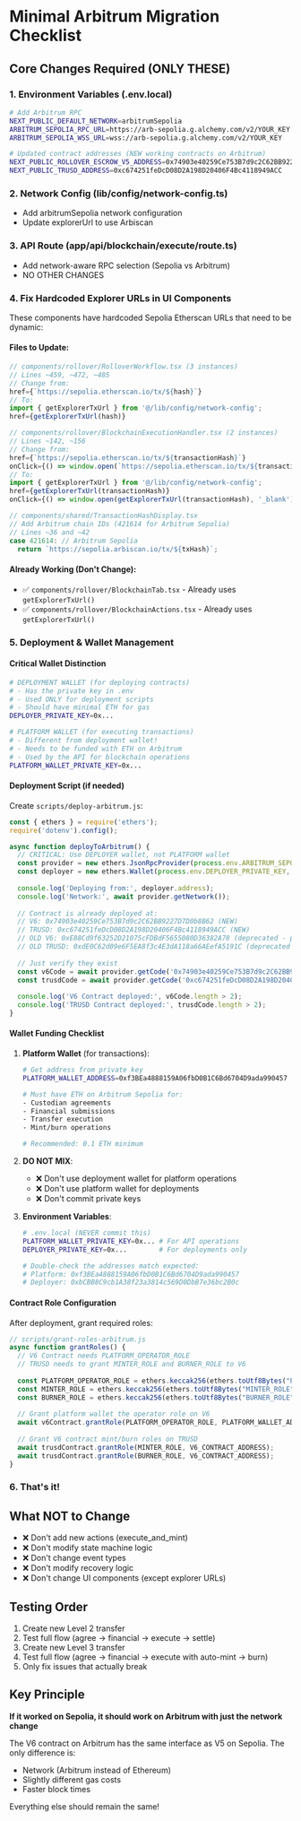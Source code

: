 # Minimal Arbitrum Migration Checklist

## Core Changes Required (ONLY THESE)

### 1. Environment Variables (.env.local)
```bash
# Add Arbitrum RPC
NEXT_PUBLIC_DEFAULT_NETWORK=arbitrumSepolia
ARBITRUM_SEPOLIA_RPC_URL=https://arb-sepolia.g.alchemy.com/v2/YOUR_KEY
ARBITRUM_SEPOLIA_WSS_URL=wss://arb-sepolia.g.alchemy.com/v2/YOUR_KEY

# Updated contract addresses (NEW working contracts on Arbitrum)
NEXT_PUBLIC_ROLLOVER_ESCROW_V5_ADDRESS=0x74903e40259Ce753B7d9c2C62BB9227D7D0b8B62
NEXT_PUBLIC_TRUSD_ADDRESS=0xc674251feDcD08D2A198D20406F4Bc4118949ACC
```

### 2. Network Config (lib/config/network-config.ts)
- Add arbitrumSepolia network configuration
- Update explorerUrl to use Arbiscan

### 3. API Route (app/api/blockchain/execute/route.ts)
- Add network-aware RPC selection (Sepolia vs Arbitrum)
- NO OTHER CHANGES

### 4. Fix Hardcoded Explorer URLs in UI Components

These components have hardcoded Sepolia Etherscan URLs that need to be dynamic:

#### Files to Update:
```typescript
// components/rollover/RolloverWorkflow.tsx (3 instances)
// Lines ~459, ~472, ~485
// Change from:
href={`https://sepolia.etherscan.io/tx/${hash}`}
// To:
import { getExplorerTxUrl } from '@/lib/config/network-config';
href={getExplorerTxUrl(hash)}

// components/rollover/BlockchainExecutionHandler.tsx (2 instances)  
// Lines ~142, ~156
// Change from:
href={`https://sepolia.etherscan.io/tx/${transactionHash}`}
onClick={() => window.open(`https://sepolia.etherscan.io/tx/${transactionHash}`, '_blank')}
// To:
import { getExplorerTxUrl } from '@/lib/config/network-config';
href={getExplorerTxUrl(transactionHash)}
onClick={() => window.open(getExplorerTxUrl(transactionHash), '_blank')}

// components/shared/TransactionHashDisplay.tsx
// Add Arbitrum chain IDs (421614 for Arbitrum Sepolia)
// Lines ~36 and ~42
case 421614: // Arbitrum Sepolia
  return `https://sepolia.arbiscan.io/tx/${txHash}`;
```

#### Already Working (Don't Change):
- ✅ `components/rollover/BlockchainTab.tsx` - Already uses `getExplorerTxUrl()`
- ✅ `components/rollover/BlockchainActions.tsx` - Already uses `getExplorerTxUrl()`

### 5. Deployment & Wallet Management

#### Critical Wallet Distinction
```bash
# DEPLOYMENT WALLET (for deploying contracts)
# - Has the private key in .env
# - Used ONLY for deployment scripts
# - Should have minimal ETH for gas
DEPLOYER_PRIVATE_KEY=0x...

# PLATFORM WALLET (for executing transactions)
# - Different from deployment wallet!
# - Needs to be funded with ETH on Arbitrum
# - Used by the API for blockchain operations
PLATFORM_WALLET_PRIVATE_KEY=0x...
```

#### Deployment Script (if needed)
Create `scripts/deploy-arbitrum.js`:
```javascript
const { ethers } = require('ethers');
require('dotenv').config();

async function deployToArbitrum() {
  // CRITICAL: Use DEPLOYER wallet, not PLATFORM wallet
  const provider = new ethers.JsonRpcProvider(process.env.ARBITRUM_SEPOLIA_RPC_URL);
  const deployer = new ethers.Wallet(process.env.DEPLOYER_PRIVATE_KEY, provider);
  
  console.log('Deploying from:', deployer.address);
  console.log('Network:', await provider.getNetwork());
  
  // Contract is already deployed at:
  // V6: 0x74903e40259Ce753B7d9c2C62BB9227D7D0b8B62 (NEW)
  // TRUSD: 0xc674251feDcD08D2A198D20406F4Bc4118949ACC (NEW)
  // OLD V6: 0xE88Cd9f63252D21075cFDBdF5655080D36382A78 (deprecated - partial functionality)
  // OLD TRUSD: 0xdE0C62d09e6F5EA8f3c4E3dA118a66AEefA5191C (deprecated - can't mint)
  
  // Just verify they exist
  const v6Code = await provider.getCode('0x74903e40259Ce753B7d9c2C62BB9227D7D0b8B62');
  const trusdCode = await provider.getCode('0xc674251feDcD08D2A198D20406F4Bc4118949ACC');
  
  console.log('V6 Contract deployed:', v6Code.length > 2);
  console.log('TRUSD Contract deployed:', trusdCode.length > 2);
}
```

#### Wallet Funding Checklist
1. **Platform Wallet** (for transactions):
   ```bash
   # Get address from private key
   PLATFORM_WALLET_ADDRESS=0xf3BEa4888159A06fbD0B1C6Bd6704D9ada990457
   
   # Must have ETH on Arbitrum Sepolia for:
   - Custodian agreements
   - Financial submissions  
   - Transfer execution
   - Mint/burn operations
   
   # Recommended: 0.1 ETH minimum
   ```

2. **DO NOT MIX**:
   - ❌ Don't use deployment wallet for platform operations
   - ❌ Don't use platform wallet for deployments
   - ❌ Don't commit private keys

3. **Environment Variables**:
   ```bash
   # .env.local (NEVER commit this)
   PLATFORM_WALLET_PRIVATE_KEY=0x... # For API operations
   DEPLOYER_PRIVATE_KEY=0x...        # For deployments only
   
   # Double-check the addresses match expected:
   # Platform: 0xf3BEa4888159A06fbD0B1C6Bd6704D9ada990457
   # Deployer: 0xbCBB8C9cb1A38f23a3814c569D0DbB7e36bc2B0c
   ```

#### Contract Role Configuration
After deployment, grant required roles:
```javascript
// scripts/grant-roles-arbitrum.js
async function grantRoles() {
  // V6 Contract needs PLATFORM_OPERATOR_ROLE
  // TRUSD needs to grant MINTER_ROLE and BURNER_ROLE to V6
  
  const PLATFORM_OPERATOR_ROLE = ethers.keccak256(ethers.toUtf8Bytes("PLATFORM_OPERATOR_ROLE"));
  const MINTER_ROLE = ethers.keccak256(ethers.toUtf8Bytes("MINTER_ROLE"));
  const BURNER_ROLE = ethers.keccak256(ethers.toUtf8Bytes("BURNER_ROLE"));
  
  // Grant platform wallet the operator role on V6
  await v6Contract.grantRole(PLATFORM_OPERATOR_ROLE, PLATFORM_WALLET_ADDRESS);
  
  // Grant V6 contract mint/burn roles on TRUSD
  await trusdContract.grantRole(MINTER_ROLE, V6_CONTRACT_ADDRESS);
  await trusdContract.grantRole(BURNER_ROLE, V6_CONTRACT_ADDRESS);
}
```

### 6. That's it! 

## What NOT to Change
- ❌ Don't add new actions (execute_and_mint)
- ❌ Don't modify state machine logic
- ❌ Don't change event types
- ❌ Don't modify recovery logic
- ❌ Don't change UI components (except explorer URLs)

## Testing Order
1. Create new Level 2 transfer
2. Test full flow (agree → financial → execute → settle)
3. Create new Level 3 transfer  
4. Test full flow (agree → financial → execute with auto-mint → burn)
5. Only fix issues that actually break

## Key Principle
**If it worked on Sepolia, it should work on Arbitrum with just the network change**

The V6 contract on Arbitrum has the same interface as V5 on Sepolia. The only difference is:
- Network (Arbitrum instead of Ethereum)
- Slightly different gas costs
- Faster block times

Everything else should remain the same!